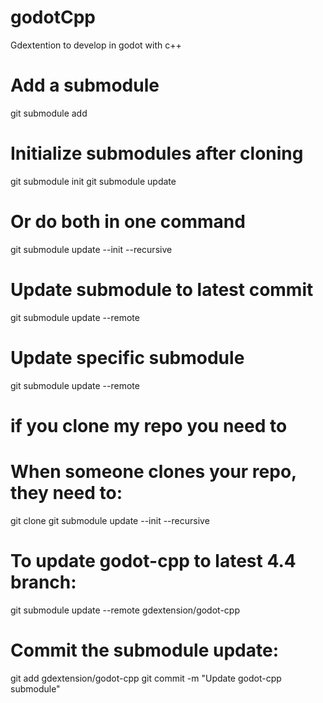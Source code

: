 # godotCpp
Gdextention to develop in godot with c++


# Add a submodule
git submodule add <repository-url> <path>

# Initialize submodules after cloning
git submodule init
git submodule update

# Or do both in one command
git submodule update --init --recursive

# Update submodule to latest commit
git submodule update --remote

# Update specific submodule
git submodule update --remote <submodule-path>


# if you clone my repo you need to
# When someone clones your repo, they need to:
git clone <your-repo>
git submodule update --init --recursive

# To update godot-cpp to latest 4.4 branch:
git submodule update --remote gdextension/godot-cpp

# Commit the submodule update:
git add gdextension/godot-cpp
git commit -m "Update godot-cpp submodule"
